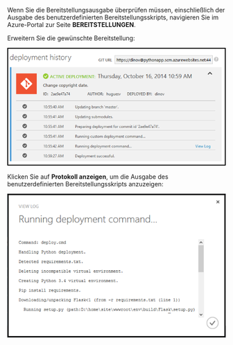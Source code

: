 Wenn Sie die Bereitstellungsausgabe überprüfen müssen, einschließlich der Ausgabe des benutzerdefinierten Bereitstellungsskripts, navigieren Sie im Azure-Portal zur Seite **BEREITSTELLUNGEN**.

Erweitern Sie die gewünschte Bereitstellung:

![](./media/web-sites-python-troubleshoot-deployment/portal-deployment-history.png)

Klicken Sie auf **Protokoll anzeigen**, um die Ausgabe des benutzerdefinierten Bereitstellungsskripts anzuzeigen:

![](./media/web-sites-python-troubleshoot-deployment/portal-deployment-log.png)

<!---HONumber=July15_HO4-->